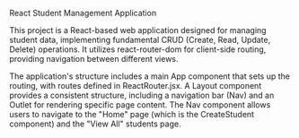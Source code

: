 React Student Management Application

This project is a React-based web application designed for managing student data, implementing fundamental CRUD (Create, Read, Update, Delete) operations.
It utilizes react-router-dom for client-side routing, providing navigation between different views.

The application's structure includes a main App component that sets up the routing, with routes defined in ReactRouter.jsx. 
A Layout component provides a consistent structure, including a navigation bar (Nav) and an Outlet for rendering specific page content. 
The Nav component allows users to navigate to the "Home" page (which is the CreateStudent component) and the "View All" students page.






